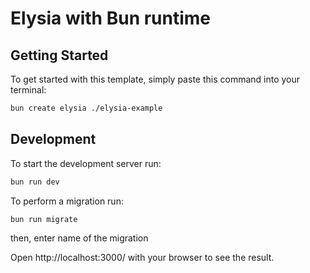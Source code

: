 # Elysia with Bun runtime

## Getting Started

To get started with this template, simply paste this command into your terminal:

```bash
bun create elysia ./elysia-example
```

## Development

To start the development server run:

```bash
bun run dev
```

To perform a migration run:

```bash
bun run migrate
```

then, enter name of the migration

Open http://localhost:3000/ with your browser to see the result.
